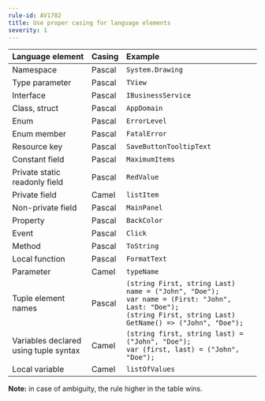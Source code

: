 ```yaml
---
rule-id: AV1702
title: Use proper casing for language elements
severity: 1
---
```

| Language element | Casing| Example |
|:--------------------|:----------|:-----------|
| Namespace | Pascal | `System.Drawing` |
| Type parameter | Pascal | `TView` |
| Interface | Pascal | `IBusinessService`
| Class, struct | Pascal | `AppDomain`
| Enum | Pascal | `ErrorLevel` |
| Enum member | Pascal | `FatalError` |
| Resource key | Pascal | `SaveButtonTooltipText` |
| Constant field | Pascal | `MaximumItems` |
| Private static readonly field | Pascal | `RedValue` |
| Private field | Camel | `listItem` |
| Non-private field | Pascal | `MainPanel` |
| Property | Pascal | `BackColor` |
| Event | Pascal | `Click` |
| Method | Pascal | `ToString` |
| Local function | Pascal | `FormatText` |
| Parameter | Camel | `typeName` |
| Tuple element names | Pascal | `(string First, string Last) name = ("John", "Doe");` <br/>`var name = (First: "John", Last: "Doe");` <br/>`(string First, string Last) GetName() => ("John", "Doe");` |
| Variables declared using tuple syntax | Camel | `(string first, string last) = ("John", "Doe");` <br/>`var (first, last) = ("John", "Doe");` <br/> |
| Local variable | Camel | `listOfValues` |

**Note:** in case of ambiguity, the rule higher in the table wins.
